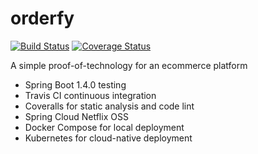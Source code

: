# orderfy

[![Build Status](https://travis-ci.org/brunosimioni/orderfy.svg?branch=master)](https://travis-ci.org/brunosimioni/orderfy)
[![Coverage Status](https://coveralls.io/repos/github/brunosimioni/orderfy/badge.svg)](https://coveralls.io/github/brunosimioni/orderfy)

A simple proof-of-technology for an ecommerce platform

- Spring Boot 1.4.0 testing
- Travis CI continuous integration
- Coveralls for static analysis and code lint
- Spring Cloud Netflix OSS
- Docker Compose for local deployment
- Kubernetes for cloud-native deployment
